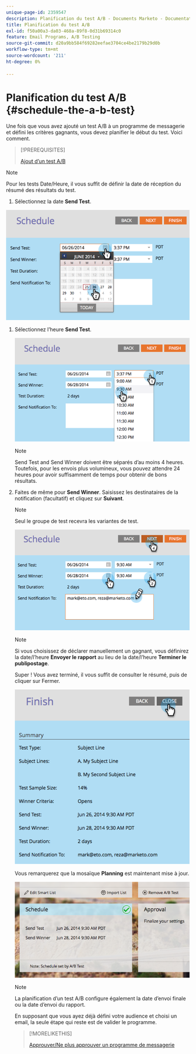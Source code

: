 ```yaml
---
unique-page-id: 2359547
description: Planification du test A/B - Documents Marketo - Documentation du produit
title: Planification du test A/B
exl-id: f50a00a3-da03-468a-89f8-0d31b69314c0
feature: Email Programs, A/B Testing
source-git-commit: d20a9bb584f69282eefae3704ce4be2179b29d0b
workflow-type: tm+mt
source-wordcount: '211'
ht-degree: 0%

---
```


# Planification du test A/B {#schedule-the-a-b-test}

Une fois que vous avez ajouté un test A/B à un programme de messagerie et défini les critères gagnants, vous devez planifier le début du test. Voici comment.

>[!PREREQUISITES]
>
>[Ajout d’un test A/B](/help/marketo/product-docs/email-marketing/email-programs/email-program-actions/email-test-a-b-test/add-an-a-b-test.md)

>[!NOTE]
>
>Pour les tests Date/Heure, il vous suffit de définir la date de réception du résumé des résultats du test.

1. Sélectionnez la date **Send Test**.

![](assets/image2014-9-12-15-3a59-3a54.png)

1. Sélectionnez l’heure **Send Test**.

   ![](assets/image2014-9-12-16-3a0-3a2.png)

   >[!NOTE]
   >
   >Send Test and Send Winner doivent être séparés d’au moins 4 heures. Toutefois, pour les envois plus volumineux, vous pouvez attendre 24 heures pour avoir suffisamment de temps pour obtenir de bons résultats.

1. Faites de même pour **Send Winner**. Saisissez les destinataires de la notification (facultatif) et cliquez sur **Suivant**.

   >[!NOTE]
   >
   >Seul le groupe de test recevra les variantes de test.

   ![](assets/image2014-9-12-16-3a0-3a12.png)

   >[!NOTE]
   >
   >Si vous choisissez de déclarer manuellement un gagnant, vous définirez la date/l’heure **Envoyer le rapport** au lieu de la date/l’heure **Terminer le publipostage**.

   Super ! Vous avez terminé, il vous suffit de consulter le résumé, puis de cliquer sur Fermer.

   ![](assets/image2014-9-12-16-3a1-3a23.png)

   Vous remarquerez que la mosaïque **Planning** est maintenant mise à jour.

   ![](assets/image2014-9-12-16-3a1-3a33.png)

   >[!NOTE]
   >
   >La planification d’un test A/B configure également la date d’envoi finale ou la date d’envoi du rapport.

   En supposant que vous ayez déjà défini votre audience et choisi un email, la seule étape qui reste est de valider le programme.

   >[!MORELIKETHIS]
   >
   >[Approuver/Ne plus approuver un programme de messagerie](/help/marketo/product-docs/email-marketing/email-programs/email-program-actions/approve-unapprove-an-email-program.md)
